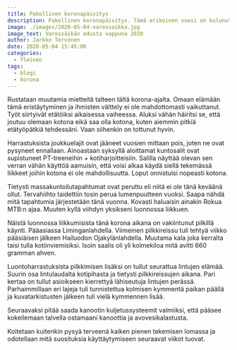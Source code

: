 ```yaml
---
title: Pakollinen koronapäivitys
description: Pakollinen koronapäivitys. Tämä erikoinen vuosi on kulunut terveenä liikkuen luonnossa entistä enemmän.
image: ./images/2020-05-04-varessaikka.jpg
image_text: Varessäikän edusta vappuna 2020
author: Jarkko Tervonen
date: 2020-05-04 15:45:00
categories:
  - Yleinen
tags:
  - blogi
  - korona
---
```

Rustataan muutamia mietteitä talteen tältä korona-ajalta. Omaan elämään tämä eristäytyminen ja ihmisten välttely ei ole mahdottomasti vaikuttanut. Työt siirtyivät etätöiksi aikaisessa vaiheessa. Aluksi vähän häiritsi se, että joutuu olemaan kotona eikä saa olla kotona, kuten aiemmin pitkiä etätyöpätkiä tehdessäni. Vaan siihenkin on tottunut hyvin.

Harrastuksista joukkuelajit ovat jääneet vuosien mittaan pois, joten ne ovat pysyneet ennallaan. Ainoastaan syksyllä aloittamat kuntosalit ovat supistuneet PT-treeneihin + kotiharjoitteisiin. Salilla näyttää olevan sen verran vähän käyttöä aamuisin, että voisi alkaa käydä siellä tekemässä liikkeet joihin kotona ei ole mahdollisuutta. Loput onnistuisi nopeasti kotona.

Tietysti massakuntoilutapahtumat ovat peruttu eli niitä ei ole tänä keväänä ollut. Tervahiihto taidettiin tosin perua lumenpuutteen vuoksi. Saapa nähdä mitä tapahtumia järjestetään tänä vuonna. Kovasti haluaisin ainakin Rokua MTB:n ajaa. Muuten kyllä viihdyn yksikseni luonnossa liikkuen.

Näistä luonnossa liikkumisista tänä korona aikana on vakiintunut pilkillä käynti. Pääasiassa Liminganlahdella. Viimeinen pilkkireissu tuli tehtyä viikko pääsiäisen jälkeen Hailuodon Ojakylänlahdella. Muutama kala joka kerralta taisi tulla kotiinviemisiksi. Isoin saalis oli yli kolmekiloa mitä avitti 660 gramman ahven.

Luontoharrastuksista pilkkimisen lisäksi on tullut seurattua lintujen elämää. Suurin osa lintulaudalta kotipihasta ja tietysti pilkkireissujen aikana. Pari kertaa on tullut asioikseen kierrettyä lähiseutuja lintujen perässä. Parhaimmillaan eri lajeja tuli tunnistettua kolmisen kymmentä paikan päällä ja kuvatarkistusten jälkeen tuli vielä kymmennen lisää.

Seuraavaksi pitää saada kanootin kuljetussysteemit valmiiksi, että pääsee kokeilemaan talvella ostamaani kanoottia ja avovesikalastusta.

Koitetaan kuitenkin pysyä terveenä kaiken pienen tekemisen lomassa ja odotellaan mitä suosituksia käyttäytymiseen seuraavat viikot tuovat.
